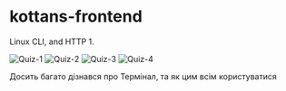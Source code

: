 # kottans-frontend

Linux CLI, and HTTP
1.

![Quiz-1](https://user-images.githubusercontent.com/78966733/180721813-91609cfe-afab-4145-bb82-c031363aa170.png)
![Quiz-2](https://user-images.githubusercontent.com/78966733/180721939-5c0ed50d-d7de-46de-bc94-11b642ba3c8d.png)
![Quiz-3](https://user-images.githubusercontent.com/78966733/180721941-de33ce9a-bb1f-4e01-bf0b-9a86fd7745d2.png)
![Quiz-4](https://user-images.githubusercontent.com/78966733/180721944-3720e800-4034-452d-8d5c-afc3baf387e7.png)

Досить багато дізнався про Термінал, та як цим всім користуватися

